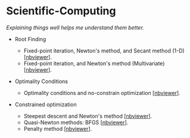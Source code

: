 # Scientific-Computing

*Explaining things well helps me understand them better.*

* Root Finding
  * Fixed-point iteration, Newton's method, and Secant method (1-D) [[nbviewer](https://nbviewer.org/github/JoKerDii/Scientific-Computing/blob/main/root_finding/root_finding.ipynb)].
  * Fixed-point iteration, and Newton's method (Multivariate) [[nbviewer](https://nbviewer.org/github/JoKerDii/Scientific-Computing/blob/main/root_finding/multivariate_root_finding.ipynb)].
* Optimality Conditions
  * Optimality conditions and no-constrain optimization [[nbviewer](https://nbviewer.org/github/JoKerDii/Scientific-Computing/blob/main/optimality_conditions/optimality_conditions.ipynb)].

* Constrained optimization
  * Steepest descent and Newton's method [[nbviewer](https://nbviewer.org/github/JoKerDii/Scientific-Computing/blob/main/constrained_optimization/steepest_descent_newton_method.ipynb)].
  * Quasi-Newton methods: BFGS [[nbviewer](https://nbviewer.org/github/JoKerDii/Scientific-Computing/blob/main/constrained_optimization/quasi_newton_methods.ipynb)].
  * Penalty method [[nbviewer](https://nbviewer.org/github/JoKerDii/Scientific-Computing/blob/main/constrained_optimization/penalty_method.ipynb)].


